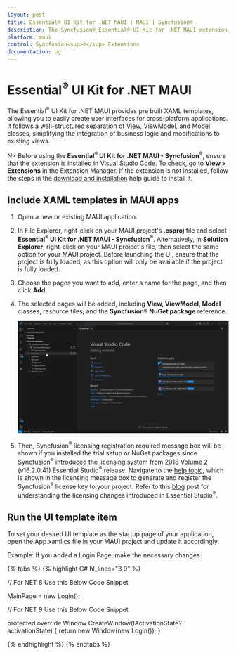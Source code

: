 ```yaml
---
layout: post
title: Essential® UI Kit for .NET MAUI | MAUI | Syncfusion®
description: The Syncfusion® Essential® UI Kit for .NET MAUI extension provides the predefined design Screens for the MAUI Apps.
platform: maui
control: Syncfusion<sup>®</sup> Extensions
documentation: ug
---
```


# Essential<sup>®</sup> UI Kit for .NET MAUI

The Essential<sup>®</sup> UI Kit for .NET MAUI provides pre built XAML templates, allowing you to easily create user interfaces for cross-platform applications. It follows a well-structured separation of View, ViewModel, and Model classes, simplifying the integration of business logic and modifications to existing views.

N> Before using the **Essential<sup>®</sup> UI Kit for .NET MAUI - Syncfusion<sup>®</sup>**, ensure that the extension is installed in Visual Studio Code. To check, go to **View > Extensions** in the Extension Manager. If the extension is not installed, follow the steps in the [download and installation](https://help.syncfusion.com/extension/netmaui-extension/visual-studio-code/download-and-installation#essential-ui-kit) help guide to install it.

## Include XAML templates in MAUI apps

1.	Open a new or existing MAUI application.

2.	In File Explorer, right-click on your MAUI project's **.csproj** file and select **Essential<sup>®</sup>  UI Kit for .NET MAUI - Syncfusion<sup>®</sup>**. Alternatively, in **Solution Explorer**, right-click on your MAUI project's file, then select the same option for your MAUI project. Before launching the UI, ensure that the project is fully loaded, as this option will only be available if the project is fully loaded.

3.	Choose the pages you want to add, enter a name for the page, and then click **Add**.

4.	The selected pages will be added, including **View, ViewModel, Model** classes, resource files, and the **Syncfusion® NuGet package** reference.

	![MAUI UI Kit Visual Studio Code](Essential_UI_Kit_images/visual-studio-code-maui-ui-kit.gif)

5.	Then, Syncfusion<sup>®</sup> licensing registration required message box will be shown if you installed the trial setup or NuGet packages since Syncfusion<sup>®</sup> introduced the licensing system from 2018 Volume 2 (v16.2.0.41) Essential Studio<sup>®</sup> release. Navigate to the [help topic](https://help.syncfusion.com/common/essential-studio/licensing/overview#how-to-generate-syncfusion-license-key), which is shown in the licensing message box to generate and register the Syncfusion<sup>®</sup> license key to your project. Refer to this [blog](https://www.syncfusion.com/blogs/post/whats-new-in-2018-volume-2.aspx) post for understanding the licensing changes introduced in Essential Studio<sup>®</sup>. 

## Run the UI template item

To set your desired UI template as the startup page of your application, open the App.xaml.cs file in your MAUI project and update it accordingly.

Example: If you added a Login Page, make the necessary changes.

{% tabs %}
{% highlight C# hl_lines="3 9" %}

// For NET 8 Use this Below Code Snippet

MainPage = new Login();

// For NET 9 Use this Below Code Snippet

protected override Window CreateWindow(IActivationState? activationState)
{
    return new Window(new Login());
}

{% endhighlight %}
{% endtabs %}

